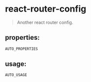# react-router-config
> Another react router config.


## properties:
```javascript
AUTO_PROPERTIES
```

## usage:
```jsx
AUTO_USAGE
```
